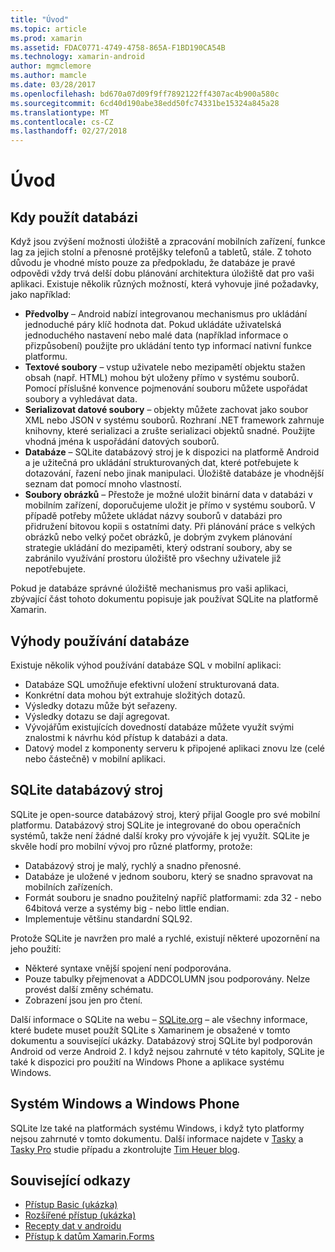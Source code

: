 ```yaml
---
title: "Úvod"
ms.topic: article
ms.prod: xamarin
ms.assetid: FDAC0771-4749-4758-865A-F1BD190CA54B
ms.technology: xamarin-android
author: mgmclemore
ms.author: mamcle
ms.date: 03/28/2017
ms.openlocfilehash: bd670a07d09f9ff7892122ff4307ac4b900a580c
ms.sourcegitcommit: 6cd40d190abe38edd50fc74331be15324a845a28
ms.translationtype: MT
ms.contentlocale: cs-CZ
ms.lasthandoff: 02/27/2018
---
```

# <a name="introduction"></a>Úvod

## <a name="when-to-use-a-database"></a>Kdy použít databázi

Když jsou zvýšení možnosti úložiště a zpracování mobilních zařízení, funkce lag za jejich stolní a přenosné protějšky telefonů a tabletů, stále. Z tohoto důvodu je vhodné místo pouze za předpokladu, že databáze je pravé odpovědi vždy trvá delší dobu plánování architektura úložiště dat pro vaši aplikaci. Existuje několik různých možností, která vyhovuje jiné požadavky, jako například:

-  **Předvolby** – Android nabízí integrovanou mechanismus pro ukládání jednoduché páry klíč hodnota dat. Pokud ukládáte uživatelská jednoduchého nastavení nebo malé data (například informace o přizpůsobení) použijte pro ukládání tento typ informací nativní funkce platformu.
-  **Textové soubory** – vstup uživatele nebo mezipamětí objektu stažen obsah (např. HTML) mohou být uloženy přímo v systému souborů. Pomocí příslušné konvence pojmenování souboru můžete uspořádat soubory a vyhledávat data.
-  **Serializovat datové soubory** – objekty můžete zachovat jako soubor XML nebo JSON v systému souborů. Rozhraní .NET framework zahrnuje knihovny, které serializaci a zrušte serializaci objektů snadné. Použijte vhodná jména k uspořádání datových souborů.
-  **Databáze** – SQLite databázový stroj je k dispozici na platformě Android a je užitečná pro ukládání strukturovaných dat, které potřebujete k dotazování, řazení nebo jinak manipulaci. Úložiště databáze je vhodnější seznam dat pomocí mnoho vlastností.
-  **Soubory obrázků** – Přestože je možné uložit binární data v databázi v mobilním zařízení, doporučujeme uložit je přímo v systému souborů. V případě potřeby můžete ukládat názvy souborů v databázi pro přidružení bitovou kopii s ostatními daty. Při plánování práce s velkých obrázků nebo velký počet obrázků, je dobrým zvykem plánování strategie ukládání do mezipaměti, který odstraní soubory, aby se zabránilo využívání prostoru úložiště pro všechny uživatele již nepotřebujete.

Pokud je databáze správné úložiště mechanismus pro vaši aplikaci, zbývající část tohoto dokumentu popisuje jak používat SQLite na platformě Xamarin.

## <a name="advantages-of-using-a-database"></a>Výhody používání databáze

Existuje několik výhod používání databáze SQL v mobilní aplikaci:

-  Databáze SQL umožňuje efektivní uložení strukturovaná data.
-  Konkrétní data mohou být extrahuje složitých dotazů.
-  Výsledky dotazu může být seřazeny.
-  Výsledky dotazu se dají agregovat.
-  Vývojářům existujících dovedností databáze můžete využít svými znalostmi k návrhu kód přístup k databázi a data.
-  Datový model z komponenty serveru k připojené aplikaci znovu lze (celé nebo částečně) v mobilní aplikaci.


## <a name="sqlite-database-engine"></a>SQLite databázový stroj

SQLite je open-source databázový stroj, který přijal Google pro své mobilní platformu. Databázový stroj SQLite je integrované do obou operačních systémů, takže není žádné další kroky pro vývojáře k jej využít. SQLite je skvěle hodí pro mobilní vývoj pro různé platformy, protože:

-  Databázový stroj je malý, rychlý a snadno přenosné.
-  Databáze je uložené v jednom souboru, který se snadno spravovat na mobilních zařízeních.
-  Formát souboru je snadno použitelný napříč platformami: zda 32 - nebo 64bitová verze a systémy big - nebo little endian.
-  Implementuje většinu standardní SQL92.


Protože SQLite je navržen pro malé a rychlé, existují některé upozornění na jeho použití:

-  Některé syntaxe vnější spojení není podporována.
-  Pouze tabulky přejmenovat a ADDCOLUMN jsou podporovány. Nelze provést další změny schématu.
-  Zobrazení jsou jen pro čtení.


Další informace o SQLite na webu – [SQLite.org](http://SQLite.org) – ale všechny informace, které budete muset použít SQLite s Xamarinem je obsažené v tomto dokumentu a související ukázky. Databázový stroj SQLite byl podporován Android od verze Android 2.
I když nejsou zahrnuté v této kapitoly, SQLite je také k dispozici pro použití na Windows Phone a aplikace systému Windows.

## <a name="windows-and-windows-phone"></a>Systém Windows a Windows Phone

SQLite lze také na platformách systému Windows, i když tyto platformy nejsou zahrnuté v tomto dokumentu.
Další informace najdete v [Tasky](~/cross-platform/app-fundamentals/building-cross-platform-applications/case-study-tasky.md) a [Tasky Pro](~/cross-platform/app-fundamentals/building-cross-platform-applications/case-study-tasky.md) studie případu a zkontrolujte [Tim Heuer blog](http://timheuer.com/blog/archive/2012/06/28/seeding-your-metro-style-app-with-sqlite-database.aspx).


## <a name="related-links"></a>Související odkazy

- [Přístup Basic (ukázka)](https://github.com/xamarin/mobile-samples/tree/master/DataAccess/Basic)
- [Rozšířené přístup (ukázka)](https://github.com/xamarin/mobile-samples/tree/master/DataAccess/Advanced)
- [Recepty dat v androidu](https://developer.xamarin.com/recipes/android/data/)
- [Přístup k datům Xamarin.Forms](~/xamarin-forms/app-fundamentals/databases.md)
